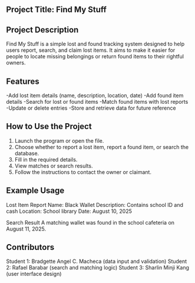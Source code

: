 ## Project Title: Find My Stuff

## Project Description
Find My Stuff is a simple lost and found tracking system designed to help users report, search, and claim lost items. It aims to make it easier for people to locate missing belongings or return found items to their rightful owners.

## Features
-Add lost item details (name, description, location, date)
-Add found item details
-Search for lost or found items
-Match found items with lost reports
-Update or delete entries
-Store and retrieve data for future reference

## How to Use the Project
1. Launch the program or open the file.
2. Choose whether to report a lost item, report a found item, or search the database.
3. Fill in the required details.
4. View matches or search results.
5. Follow the instructions to contact the owner or claimant.

## Example Usage
Lost Item Report
Name: Black Wallet
Description: Contains school ID and cash
Location: School library
Date: August 10, 2025

Search Result
A matching wallet was found in the school cafeteria on August 11, 2025.

## Contributors
Student 1: Bradgette Angel C. Macheca (data input and validation)
Student 2: Rafael Barabar (search and matching logic)
Student 3: Sharlin Minji Kang (user interface design)
